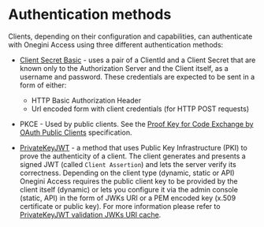# Authentication methods

Clients, depending on their configuration and capabilities, can authenticate with Onegini Access using three different authentication methods:

* [Client Secret Basic](https://tools.ietf.org/html/rfc6749#section-2.3.1) - uses a pair of a ClientId and a Client Secret that are known only to the Authorization Server and the Client itself, as a username and password. These credentials are expected to be sent in a form of either:
    * HTTP Basic Authorization Header
    * Url encoded form with client credentials (for HTTP POST requests)

* PKCE - Used by public clients. See the [Proof Key for Code Exchange by OAuth Public Clients](https://tools.ietf.org/html/rfc7636) specification.

* [PrivateKeyJWT](https://tools.ietf.org/html/rfc7523) - a method that uses Public Key Infrastructure (PKI) to prove the authenticity of a client. The client generates and presents a signed JWT (called `Client Assertion`) and lets the server verify its correctness. Depending on the client type (dynamic, static or API) Onegini Access requires the public client key to be provided by the client itself (dynamic) or lets you configure it via the admin console (static, API) in the form of JWKs URI or a PEM encoded key (x.509 certificate or public key). For more information please refer to [PrivateKeyJWT validation JWKs URI cache](../technical-app-management/cache-config/cache-config.md).
